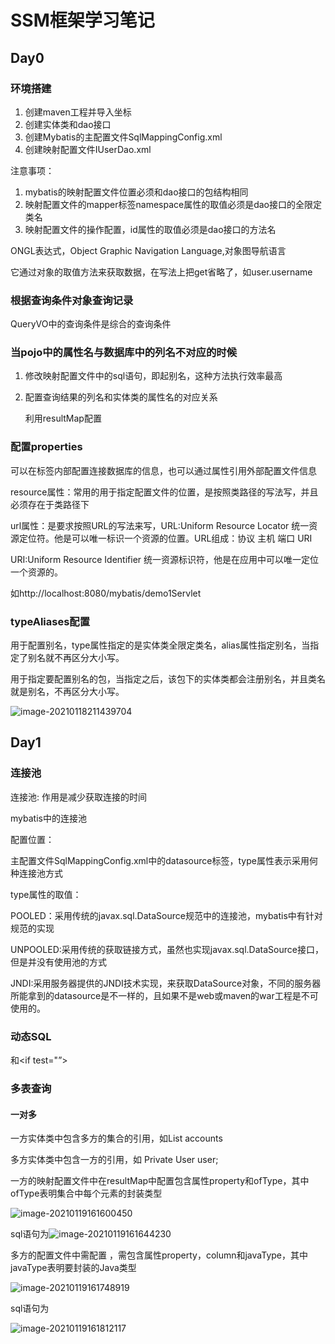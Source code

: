 # SSM框架学习笔记

## Day0

### 环境搭建

1. 创建maven工程并导入坐标
2. 创建实体类和dao接口
3. 创建Mybatis的主配置文件SqlMappingConfig.xml
4. 创建映射配置文件IUserDao.xml

注意事项：

1.  mybatis的映射配置文件位置必须和dao接口的包结构相同
2. 映射配置文件的mapper标签namespace属性的取值必须是dao接口的全限定类名
3. 映射配置文件的操作配置，id属性的取值必须是dao接口的方法名 

ONGL表达式，Object Graphic Navigation Language,对象图导航语言

它通过对象的取值方法来获取数据，在写法上把get省略了，如user.username

### 根据查询条件对象查询记录

QueryVO中的查询条件是综合的查询条件



### 当pojo中的属性名与数据库中的列名不对应的时候

1. 修改映射配置文件中的sql语句，即起别名，这种方法执行效率最高

2. 配置查询结果的列名和实体类的属性名的对应关系

   利用resultMap配置

### 配置properties

可以在标签内部配置连接数据库的信息，也可以通过属性引用外部配置文件信息

resource属性：常用的用于指定配置文件的位置，是按照类路径的写法写，并且必须存在于类路径下

url属性：是要求按照URL的写法来写，URL:Uniform Resource Locator 统一资源定位符。他是可以唯一标识一个资源的位置。URL组成：协议 主机 端口 URI

URI:Uniform Resource Identifier 统一资源标识符，他是在应用中可以唯一定位一个资源的。

如http://localhost:8080/mybatis/demo1Servlet



### typeAliases配置

用于配置别名，type属性指定的是实体类全限定类名，alias属性指定别名，当指定了别名就不再区分大小写。

<package name=""></package>用于指定要配置别名的包，当指定之后，该包下的实体类都会注册别名，并且类名就是别名，不再区分大小写。

![image-20210118211439704](C:\Users\ASUS\AppData\Roaming\Typora\typora-user-images\image-20210118211439704.png)

## Day1

### 连接池

连接池: 作用是减少获取连接的时间

mybatis中的连接池

配置位置：

主配置文件SqlMappingConfig.xml中的datasource标签，type属性表示采用何种连接池方式

type属性的取值：

 POOLED：采用传统的javax.sql.DataSource规范中的连接池，mybatis中有针对规范的实现

UNPOOLED:采用传统的获取链接方式，虽然也实现javax.sql.DataSource接口，但是并没有使用池的方式

JNDI:采用服务器提供的JNDI技术实现，来获取DataSource对象，不同的服务器所能拿到的datasource是不一样的，且如果不是web或maven的war工程是不可使用的。

### 动态SQL

<where>和<if test="”>

### 多表查询

#### 一对多

一方实体类中包含多方的集合的引用，如List<Account> accounts

多方实体类中包含一方的引用，如 Private User user;

一方的映射配置文件中在resultMap中配置<collection>包含属性property和ofType，其中ofType表明集合中每个元素的封装类型

![image-20210119161600450](C:\Users\ASUS\AppData\Roaming\Typora\typora-user-images\image-20210119161600450.png)

sql语句为![image-20210119161644230](C:\Users\ASUS\AppData\Roaming\Typora\typora-user-images\image-20210119161644230.png)

多方的配置文件中需配置<association> ，需包含属性property，column和javaType，其中javaType表明要封装的Java类型

![image-20210119161748919](C:\Users\ASUS\AppData\Roaming\Typora\typora-user-images\image-20210119161748919.png)

sql语句为

![image-20210119161812117](C:\Users\ASUS\AppData\Roaming\Typora\typora-user-images\image-20210119161812117.png)







